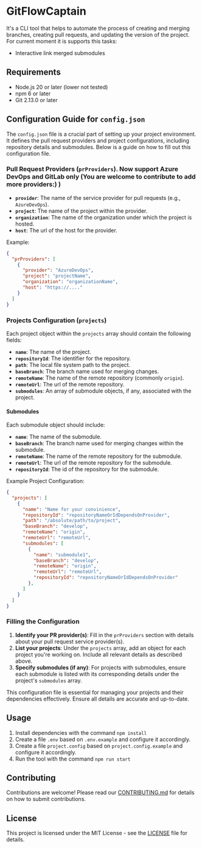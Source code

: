 # GitFlowCaptain

It's a CLI tool that helps to automate the process of creating and merging branches, creating pull requests, and updating the version of the project.
For current moment it is supports this tasks:
- Interactive link merged submodules
  
## Requirements

- Node.js 20 or later (lower not tested)
- npm 6 or later
- Git 2.13.0 or later

## Configuration Guide for `config.json`

The `config.json` file is a crucial part of setting up your project environment. It defines the pull request providers and project configurations, including repository details and submodules. Below is a guide on how to fill out this configuration file.

### Pull Request Providers (`prProviders`). Now support Azure DevOps and GitLab only (You are welcome to contribute to add more providers:) )

- **`provider`**: The name of the service provider for pull requests (e.g., `AzureDevOps`).
- **`project`**: The name of the project within the provider.
- **`organization`**: The name of the organization under which the project is hosted.
- **`host`**: The url of the host for the provider.

Example:
```json
{
  "prProviders": [
    {
      "provider": "AzureDevOps",
      "project": "projectName",
      "organization": "organizationName",
      "host": "https://...."
    }
  ]
}
```

### Projects Configuration (`projects`)

Each project object within the `projects` array should contain the following fields:

- **`name`**: The name of the project.
- **`repositoryId`**: The identifier for the repository.
- **`path`**: The local file system path to the project.
- **`baseBranch`**: The branch name used for merging changes.
- **`remoteName`**: The name of the remote repository (commonly `origin`).
- **`remoteUrl`**: The url of the remote repository.
- **`submodules`**: An array of submodule objects, if any, associated with the project.

#### Submodules

Each submodule object should include:

- **`name`**: The name of the submodule.
- **`baseBranch`**: The branch name used for merging changes within the submodule.
- **`remoteName`**: The name of the remote repository for the submodule.
- **`remoteUrl`**: The url of the remote repository for the submodule.
- **`repositoryId`**: The id of the repository for the submodule.



Example Project Configuration:
```json
{
  "projects": [
    {
      "name": "Name for your convinience",
      "repositoryId": "repositoryNameOrIdDependsOnProvider",
      "path": "/absolute/path/to/project",
      "baseBranch": "develop",
      "remoteName": "origin",
      "remoteUrl": "remoteUrl",
      "submodules": [
        {
          "name": "submodule1",
          "baseBranch": "develop",
          "remoteName": "origin",
          "remoteUrl": "remoteUrl",
          "repositoryId": "repositoryNameOrIdDependsOnProvider"
        },
      ]
    }
  ]
}
```


### Filling the Configuration

1. **Identify your PR provider(s)**: Fill in the `prProviders` section with details about your pull request service provider(s).
2. **List your projects**: Under the `projects` array, add an object for each project you're working on. Include all relevant details as described above.
3. **Specify submodules (if any)**: For projects with submodules, ensure each submodule is listed with its corresponding details under the project's `submodules` array.

This configuration file is essential for managing your projects and their dependencies effectively. Ensure all details are accurate and up-to-date.


## Usage

1. Install dependencies with the command `npm install`
2. Create a file `.env` based on `.env.example` and configure it accordingly.
3. Create a file `project.config` based on `project.config.example` and configure it accordingly.
4. Run the tool with the command `npm run start`


## Contributing

Contributions are welcome! Please read our [CONTRIBUTING.md](CONTRIBUTING.md) for details on how to submit contributions.

## License

This project is licensed under the MIT License - see the [LICENSE](LICENSE) file for details.